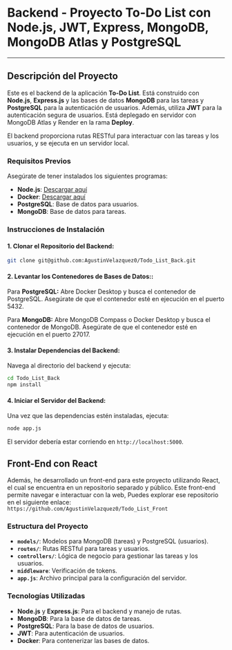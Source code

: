 # Backend - Proyecto **To-Do List** con Node.js, JWT, Express, MongoDB, MongoDB Atlas y PostgreSQL

---

## Descripción del Proyecto

Este es el backend de la aplicación **To-Do List**. Está construido con **Node.js**, **Express.js** y las bases de datos **MongoDB** para las tareas y **PostgreSQL** para la autenticación de usuarios. Además, utiliza **JWT** para la autenticación segura de usuarios. Está deplegado en servidor con MongoDB Atlas y Render en la rama **Deploy**.

El backend proporciona rutas RESTful para interactuar con las tareas y los usuarios, y se ejecuta en un servidor local.

### Requisitos Previos

Asegúrate de tener instalados los siguientes programas:

- **Node.js**: [Descargar aquí](https://nodejs.org/)
- **Docker**: [Descargar aquí](https://www.docker.com/products/docker-desktop)
- **PostgreSQL**: Base de datos para usuarios.
- **MongoDB**: Base de datos para tareas.

### Instrucciones de Instalación

#### 1. **Clonar el Repositorio del Backend:**

```bash
git clone git@github.com:AgustinVelazquez0/Todo_List_Back.git
```

#### 2. **Levantar los Contenedores de Bases de Datos:**:

Para **PostgreSQL:** Abre Docker Desktop y busca el contenedor de PostgreSQL. Asegúrate de que el contenedor esté en ejecución en el puerto 5432.

Para **MongoDB:** Abre MongoDB Compass o Docker Desktop y busca el contenedor de MongoDB. Asegúrate de que el contenedor esté en ejecución en el puerto 27017.

#### 3. **Instalar Dependencias del Backend:**

Navega al directorio del backend y ejecuta:

```bash
cd Todo_List_Back
npm install
```

#### 4. **Iniciar el Servidor del Backend:**

Una vez que las dependencias estén instaladas, ejecuta:

```bash
node app.js
```

El servidor debería estar corriendo en `http://localhost:5000`.

## Front-End con React

Además, he desarrollado un front-end para este proyecto utilizando React, el cual se encuentra en un repositorio separado y público. Este front-end permite navegar e interactuar con la web, Puedes explorar ese repositorio en el siguiente enlace: `https://github.com/AgustinVelazquez0/Todo_List_Front`

### Estructura del Proyecto

- **`models/`**: Modelos para MongoDB (tareas) y PostgreSQL (usuarios).
- **`routes/`**: Rutas RESTful para tareas y usuarios.
- **`controllers/`**: Lógica de negocio para gestionar las tareas y los usuarios.
- **`middleware`**: Verificación de tokens.
- **`app.js`**: Archivo principal para la configuración del servidor.

### Tecnologías Utilizadas

- **Node.js** y **Express.js**: Para el backend y manejo de rutas.
- **MongoDB**: Para la base de datos de tareas.
- **PostgreSQL**: Para la base de datos de usuarios.
- **JWT**: Para autenticación de usuarios.
- **Docker**: Para contenerizar las bases de datos.
